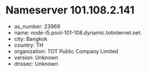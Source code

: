 # Nameserver 101.108.2.141

* as_number: 23969
* name: node-i5.pool-101-108.dynamic.totinternet.net.
* city: Bangkok
* country: TH
* organization: TOT Public Company Limited
* version: Unknown
* dnssec: Unknown
